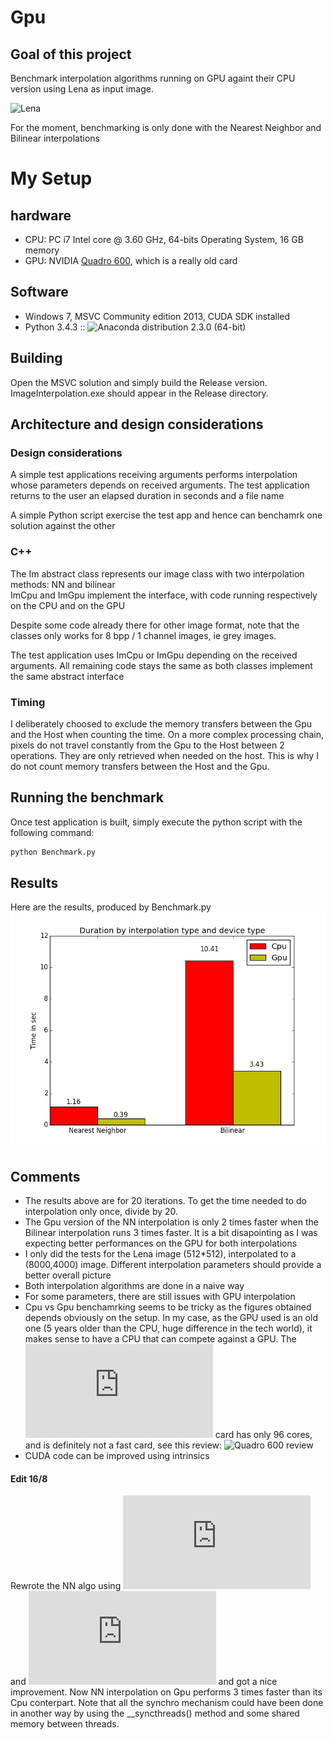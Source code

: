 # Gpu

## Goal of this project
Benchmark interpolation algorithms running on GPU againt their CPU version using Lena as input image.
  
![Lena][Lena]

For the moment, benchmarking is only done with the Nearest Neighbor and Bilinear interpolations

# My Setup

hardware
--------
- CPU: PC i7 Intel core @ 3.60 GHz,  64-bits Operating System, 16 GB memory 
- GPU: NVIDIA [Quadro 600], which is a really old card

Software
--------
- Windows 7, MSVC Community edition 2013, CUDA SDK installed
- Python 3.4.3 :: ![Anaconda][Anaconda] distribution 2.3.0 (64-bit)

## Building

Open the MSVC solution and simply build the Release version. ImageInterpolation.exe should appear in the Release directory.

## Architecture and design considerations

### Design considerations
A simple test applications receiving arguments performs interpolation whose parameters depends on received arguments.
The test application returns to the user an elapsed duration in seconds and a file name

A simple Python script exercise the test app and hence can benchamrk one solution against the other

### C++
The Im abstract class represents our image class with two interpolation methods: NN and bilinear  
ImCpu and ImGpu implement the interface, with code running respectively on the CPU and on the GPU

Despite some code already there for other image format, note that the classes only works for 8 bpp / 1 channel images, ie grey images.

The test application uses ImCpu or ImGpu depending on the received arguments. All remaining code stays the same as both classes implement the same abstract interface

### Timing
I deliberately choosed to exclude the memory transfers between the Gpu and the Host when counting the time. On a more complex processing chain, pixels do not travel constantly from the Gpu to the Host between 2 operations. They are only retrieved when needed on the host. This is why I do not count memory transfers between the Host and the Gpu.

## Running the benchmark
Once test application is built, simply execute the python script with the following command: 
```python
python Benchmark.py
```

## Results
Here are the results, produced by Benchmark.py
![Results][Results]

## Comments
- The results above are for 20 iterations. To get the time needed to do interpolation only once, divide by 20.
- The Gpu version of the NN interpolation is only 2 times faster when the Bilinear interpolation runs 3 times faster. It is a bit disapointing as I was expecting better performances on the GPU for both interpolations
- I only did the tests for the Lena image (512*512), interpolated to a (8000,4000) image. Different interpolation parameters should provide a better overall picture
- Both interpolation algorithms are done in a naive way
- For some parameters, there are still issues with GPU interpolation
- Cpu vs Gpu benchamrking seems to be tricky as the figures obtained depends obviously on the setup. In my case, as the GPU used is an old one (5 years older than the CPU, huge difference in the tech world), it makes sense to have a CPU that can compete against a GPU. The ![Quadro 600][Quadro 600] card has only 96 cores, and is definitely not a fast card, see this review: ![Quadro 600 review][Quadro 600 review]
- CUDA code can be improved using intrinsics  
   
#### Edit 16/8
Rewrote the NN algo using ![CUDA streams][CUDA streams] and ![CUDA events][CUDA events] and got a nice improvement. Now NN interpolation on Gpu performs 3 times faster than its Cpu conterpart. Note that all the synchro mechanism could have been done in another way by using the __syncthreads() method and some shared memory between threads.

<!---
## Bonus
I found out the ![xkcd][xkcd] style while playing with ![Matplotlib][Matplotlib] ... I could not help myself to use it. Don't forget to checkout [Benchmark.py] to see how it works.
-->

[Lena]: http://www.cosy.sbg.ac.at/~pmeerw/Watermarking/lena_color.gif "Lena"
[Results]: /Release/CpuVsGpu.png
[xkcd]: http://xkcd.com/
[Anaconda]: https://www.continuum.io/why-anaconda
[Quadro 600]: http://www.nvidia.com/object/product-quadro-600-us.html
[Quadro 600 review]: https://www.dpreview.com/forums/post/53081447
[Benchmark.py]: /Release/Benchmark.py
[Matplotlib]: http://matplotlib.org/
[CUDA streams]: http://docs.nvidia.com/cuda/cuda-runtime-api/group__CUDART__STREAM.html#group__CUDART__STREAM
[CUDA events]: http://docs.nvidia.com/cuda/cuda-runtime-api/group__CUDART__EVENT.html#group__CUDART__EVENT
